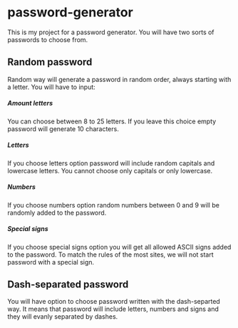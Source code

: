 # password-generator
This is my project for a password generator. You will have two sorts of passwords to choose from. 

## Random password 
Random way will generate a password in random order, always starting with a letter. You will have to input:
##### Amount letters 
You can choose between 8 to 25 letters. If you leave this choice empty password will generate 10 characters.

##### Letters
If you choose letters option password will include random capitals and lowercase letters. You cannot choose only capitals or only lowercase. 

##### Numbers
If you choose numbers option random numbers between 0 and 9 will be randomly added to the password. 

##### Special signs 
If you choose special signs option you will get all allowed ASCII signs added to the password. To match the rules of the most sites, we will not start password with a special sign. 

## Dash-separated password 
You will have option to choose password written with the dash-separted way. It means that password will include letters, numbers and signs and they will evanly separated by dashes. 

